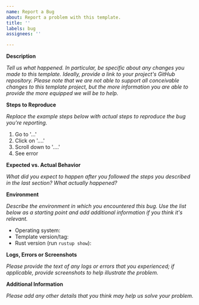 ```yaml
---
name: Report a Bug
about: Report a problem with this template.
title: ''
labels: bug
assignees: ''

---
```


**Description**

_Tell us what happened. In particular, be specific about any changes you made to this template.
Ideally, provide a link to your project's GitHub repository. Please note that we are not able to
support all conceivable changes to this template project, but the more information you are able to
provide the more equipped we will be to help._

**Steps to Reproduce**

_Replace the example steps below with actual steps to reproduce the bug you're reporting._

1. Go to '...'
2. Click on '....'
3. Scroll down to '....'
4. See error

**Expected vs. Actual Behavior**

_What did you expect to happen after you followed the steps you described in the last section? What
actually happened?_

**Environment**

_Describe the environment in which you encountered this bug. Use the list below as a starting point
and add additional information if you think it's relevant._

- Operating system:
- Template version/tag:
- Rust version (run `rustup show`):

**Logs, Errors or Screenshots**

_Please provide the text of any logs or errors that you experienced; if
applicable, provide screenshots to help illustrate the problem._

**Additional Information**

_Please add any other details that you think may help us solve your problem._
